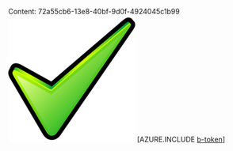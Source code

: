 Content: 72a55cb6-13e8-40bf-9d0f-4924045c1b99![image](40537a7c-ac48-498d-802f-d469fc6b1a1f.png)
[AZURE.INCLUDE [b-token](8e3b1ab4-8b1b-42af-b91d-77940793909e.md)]
